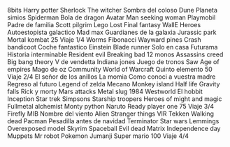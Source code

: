 8bits
Harry potter
Sherlock
The witcher
Sombra del coloso
Dune
Planeta simios
Spiderman
Bola de dragon
Avatar
Man seeking woman
Playmobil
Padre de familia
Scott pilgrim
Lego
Lost
Final fantasy
WallE
Heroes
Autoestopista galactico
Mad max
Guardianes de la galaxia
Jurassic park
Mortal kombat
25 Viaje 1/4
Worms
Fibonacci
Wayward pines
Crash bandicoot
Coche fantastico
Einstein
Blade runner
Solo en casa
Futurama
Historia interminable
Resident evil
Breaking bad
12 monos
Assassins creed
Big bang theory
V de vendetta
Indiana jones
Juego de tronos
Saw
Age of empires
Mago de oz
Community
World of Warcraft
Quinto elemento
50 Viaje 2/4
El señor de los anillos
La momia
Como conoci a vuestra madre
Regreso al futuro
Legend of zelda
Mecano
Monkey island
Half life
Gravity falls
Rick y morty
Mars attacks
Metal slug
1984
Westworld
El hobbit
Inception
Star trek
Simpsons
Starship troopers
Heroes of might and magic
Fullmetal alchemist
Monty python
Naruto
Ready player one
75 Viaje 3/4
Firefly
MIB
Nombre del viento
Alien
Stranger things
VIR
Tekken
Walking dead
Pacman
Pesadilla antes de navidad
Terminator
Star wars
Lemmings
Overexposed model
Skyrim
Spaceball
Evil dead
Matrix
Independence day
Muppets
Mr robot
Pokemon
Jumanji
Super mario
100 Viaje 4/4